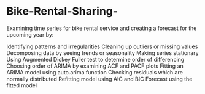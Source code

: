 # Bike-Rental-Sharing-
Examining time series for bike rental service and creating a forecast for the upcoming year by:

Identifying patterns and irregularities
Cleaning up outliers or missing values
Decomposing data by seeing trends or seasonality
Making series stationary
Using Augmented Dickey Fuller test to determine order of differencing 
Choosing order of ARIMA by examining ACF and PACF plots
Fitting an ARIMA model using auto.arima function
Checking residuals which are normally distributed
Refitting model using AIC and BIC
Forecast using the fitted model


